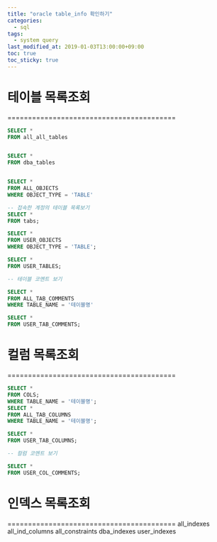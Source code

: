 ```yaml
---
title: "oracle table_info 확인하기"
categories:
  - sql
tags:
  - system query
last_modified_at: 2019-01-03T13:00:00+09:00
toc: true
toc_sticky: true
---
```


# 테이블 목록조회
=========================================
```sql
SELECT *
FROM all_all_tables


SELECT *
FROM dba_tables


SELECT *
FROM ALL_OBJECTS
WHERE OBJECT_TYPE = 'TABLE'

-- 접속한 계정의 테이블 목록보기
SELECT *
FROM tabs;

SELECT *
FROM USER_OBJECTS
WHERE OBJECT_TYPE = 'TABLE';

SELECT *
FROM USER_TABLES;

-- 테이블 코멘트 보기

SELECT *
FROM ALL_TAB_COMMENTS
WHERE TABLE_NAME = '테이블명'

SELECT *
FROM USER_TAB_COMMENTS;

```

# 컬럼 목록조회
=========================================
```sql
SELECT *
FROM COLS;
WHERE TABLE_NAME = '테이블명';
SELECT *
FROM ALL_TAB_COLUMNS
WHERE TABLE_NAME = '테이블명';

SELECT *
FROM USER_TAB_COLUMNS;

-- 컬럼 코멘트 보기

SELECT *
FROM USER_COL_COMMENTS;
```


# 인덱스 목록조회
=========================================
all_indexes     
all_ind_columns
all_constraints
dba_indexes
user_indexes
